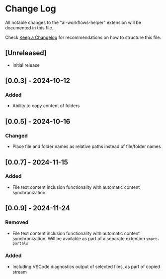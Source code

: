 # Change Log

All notable changes to the "ai-workflows-helper" extension will be documented in this file.

Check [Keep a Changelog](http://keepachangelog.com/) for recommendations on how to structure this file.

## [Unreleased]
- Initial release

## [0.0.3] - 2024-10-12
### Added
- Ability to copy content of folders

## [0.0.5] - 2024-10-16
### Changed
- Place file and folder names as relative paths instead of file/folder names

## [0.0.7] - 2024-11-15
### Added
- File text content inclusion functionality with automatic content synchronization

## [0.0.9] - 2024-11-24
### Removed
- File text content inclusion functionality with automatic content synchronization. Will be available as part of a separate extention `smart-portals`

### Added
- Including VSCode diagnostics output of selected files, as part of copied stream
